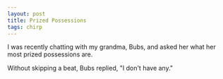 ```yaml
---
layout: post
title: Prized Possessions
tags: chirp
---
```

I was recently chatting with my grandma, Bubs, and asked her what her most prized possessions are. 

Without skipping a beat, Bubs replied, "I don't have any."

